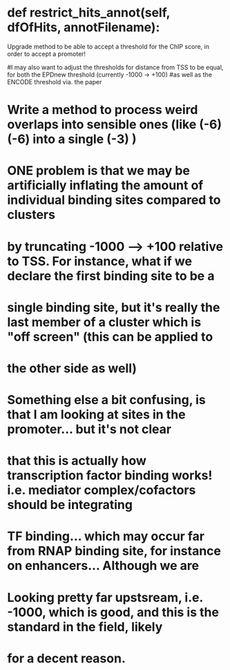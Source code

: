 #    def restrict_hits_annot(self, dfOfHits, annotFilename):Upgrade method to be able to accept a threshold for the ChIP score, in order to accept a promoter!#I may also want to adjust the thresholds for distance from TSS to be equal, for both the EPDnew threshold (currently -1000 -> +100)#as well as the ENCODE threshold via. the paper# Write a method to process weird overlaps into sensible ones (like (-6) (-6) into a single (-3) ) # ONE problem is that we may be artificially inflating the amount of individual binding sites compared to clusters# by truncating -1000 --> +100 relative to TSS. For instance,  what if  we declare  the first binding site  to be  a# single binding site, but it's really the last member of a cluster which is "off screen" (this  can be  applied  to# the other side as well)#  Something else a bit confusing, is that I am looking at sites in the promoter... but it's not clear#  that this is actually how transcription factor binding works! i.e. mediator complex/cofactors should be integrating#  TF binding... which may occur far from RNAP binding site, for instance on enhancers... Although we are#  Looking pretty  far upstsream, i.e. -1000, which is  good, and this is the standard in the field, likely# for  a decent reason.